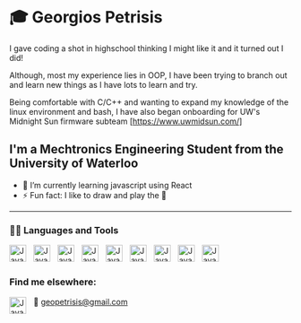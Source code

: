 # 🎓 Georgios Petrisis
I gave coding a shot in highschool thinking I might like it and it turned out I did!

Although, most my experience lies in OOP, I have been trying to branch out and learn new things as I have lots to learn and try.

Being comfortable with C/C++ and wanting to expand my knowledge of the linux environment and bash, I have also began onboarding for UW's Midnight Sun firmware subteam [https://www.uwmidsun.com/]

## I'm a Mechtronics Engineering Student from the University of Waterloo
- 🌱 I’m currently learning javascript using React
- ⚡ Fun fact: I like to draw and play the 🎷

---
### 🔧🧰 Languages and Tools


<img align="left" alt = "Java" width = "30px" style = "padding-right: 10px;" src="https://cdn.jsdelivr.net/gh/devicons/devicon/icons/cplusplus/cplusplus-original.svg" />
<img align="left" alt = "Java" width = "30px" style = "padding-right: 10px;" src="https://cdn.jsdelivr.net/gh/devicons/devicon/icons/c/c-original.svg" />
<img align="left" alt = "Java" width = "30px" style = "padding-right: 10px;" src="https://cdn.jsdelivr.net/gh/devicons/devicon/icons/java/java-original.svg" />
<img align="left" alt = "Java" width = "30px" style = "padding-right: 10px;" src="https://cdn.jsdelivr.net/gh/devicons/devicon/icons/python/python-original.svg" />
<img align="left" alt = "Java" width = "30px" style = "padding-right: 10px;" src="https://cdn.jsdelivr.net/gh/devicons/devicon/icons/androidstudio/androidstudio-original.svg" />
<img align="left" alt = "Java" width = "30px" style = "padding-right: 10px;" src="https://cdn.jsdelivr.net/gh/devicons/devicon/icons/confluence/confluence-original.svg" />         
<img align="left" alt = "Java" width = "30px" style = "padding-right: 10px;" src="https://cdn.jsdelivr.net/gh/devicons/devicon/icons/git/git-original.svg" />
<img align="left" alt = "Java" width = "30px" style = "padding-right: 10px;" src="https://cdn.jsdelivr.net/gh/devicons/devicon/icons/bash/bash-original.svg" />
<img align="left" alt = "Java" width = "30px" style = "padding-right: 10px;" src="https://cdn.jsdelivr.net/gh/devicons/devicon/icons/linux/linux-original.svg" />
<br />   

#
### Find me elsewhere:

[<img align="left" alt = "Java" width = "30px" style = "padding-right: 10px;" src="https://cdn.jsdelivr.net/gh/devicons/devicon/icons/linkedin/linkedin-original.svg" />][linkedin]
📧 geopetrisis@gmail.com

[linkedin]: https://www.linkedin.com/in/geopet65/

